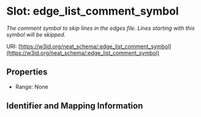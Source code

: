 # Slot: edge_list_comment_symbol
_The comment symbol to skip lines in the edges file. Lines starting with this symbol will be skipped._


URI: [https://w3id.org/neat_schema/:edge_list_comment_symbol](https://w3id.org/neat_schema/:edge_list_comment_symbol)



<!-- no inheritance hierarchy -->


## Properties

 * Range: None



## Identifier and Mapping Information





